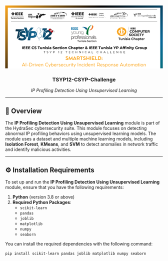 <p align="center">
  <a href="" rel="noopener">
 <img src="/images/tsyp_img1.png" alt="Project logo"></a>
</p>
<h3 align="center">TSYP12-CSYP-Challenge
</h3>
<p align="center">
    <i>IP Profiling Detection Using Unsupervised Learning</i>
</p>

---

## 📝 Overview
The **IP Profiling Detection Using Unsupervised Learning** module is part of the HydraSec cybersecurity suite. This module focuses on detecting abnormal IP profiling behaviors using unsupervised learning models. The module uses a dataset and multiple machine learning models, including **Isolation Forest**, **KMeans**, and **SVM** to detect anomalies in network traffic and identify malicious activities.

---

## ⚙️ Installation Requirements
To set up and run the **IP Profiling Detection Using Unsupervised Learning** module, ensure that you have the following requirements:

1. **Python** (version 3.8 or above)
2. **Required Python Packages**:
   - `scikit-learn`
   - `pandas`
   - `joblib`
   - `matplotlib`
   - `numpy`
   - `seaborn`

You can install the required dependencies with the following command:

```bash
pip install scikit-learn pandas joblib matplotlib numpy seaborn